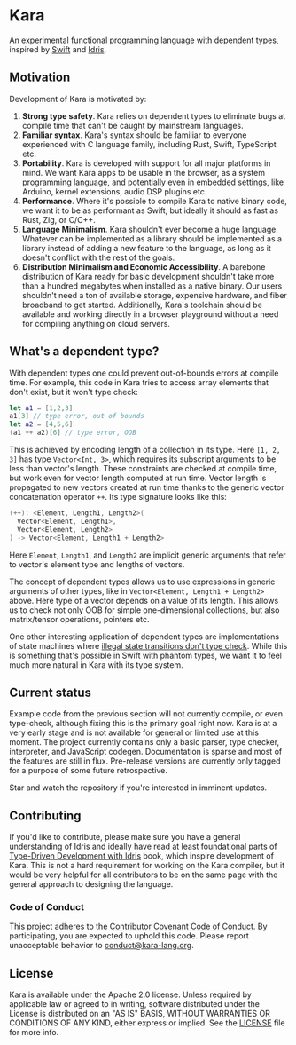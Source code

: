 # Kara

An experimental functional programming language with dependent types, inspired by [Swift](https://swift.org) and [Idris](https://www.idris-lang.org).

## Motivation

Development of Kara is motivated by:

1. **Strong type safety**. Kara relies on dependent types to eliminate bugs at compile time that can't be caught by mainstream languages.
2. **Familiar syntax**. Kara's syntax should be familiar to everyone experienced with C language family, including Rust, Swift, TypeScript etc.
3. **Portability**. Kara is developed with support for all major platforms in mind. We want Kara apps to be usable in the browser, as a system programming language, and potentially even in embedded settings, like Arduino, kernel extensions, audio DSP plugins etc.
4. **Performance**. Where it's possible to compile Kara to native binary code, we want it to be as performant as Swift, but ideally it should as fast as Rust, Zig, or C/C++.
5. **Language Minimalism**. Kara shouldn't ever become a huge language. Whatever can be implemented as a library should be implemented as a library instead of adding a new feature to the language, as long as it doesn't conflict with the rest of the goals.
6. **Distribution Minimalism and Economic Accessibility**. A barebone distribution of Kara ready for basic development shouldn't take more than a hundred megabytes when installed as a native binary. Our users shouldn't need a ton of available storage, expensive hardware, and fiber broadband to get started. Additionally, Kara's toolchain should be available and working directly in a browser playground without a need for compiling anything on cloud servers.

## What's a dependent type?

With dependent types one could prevent out-of-bounds errors at compile time. For example, this code in Kara tries to access array elements
that don't exist, but it won't type check:

```swift
let a1 = [1,2,3]
a1[3] // type error, out of bounds
let a2 = [4,5,6]
(a1 ++ a2)[6] // type error, OOB
```

This is achieved by encoding length of a collection in its type. Here `[1, 2, 3]` has type `Vector<Int, 3>`, which requires 
its subscript arguments to be less than vector's length. These constraints are checked at compile time, but work even for 
vector length computed at run time. Vector length is propagated to new vectors created at run time thanks to the generic vector
concatenation operator `++`. Its type signature looks like this:

```swift
(++): <Element, Length1, Length2>(
  Vector<Element, Length1>, 
  Vector<Element, Length2>
) -> Vector<Element, Length1 + Length2>
```

Here `Element`, `Length1`, and `Length2` are implicit generic arguments that refer to vector's element type and lengths of vectors.

The concept of dependent types allows us to use expressions in generic arguments of other types, like in `Vector<Element, Length1 + Length2>`
above. Here type of a vector depends on a value of its length. This allows us to check not only OOB for simple one-dimensional collections,
but also matrix/tensor operations, pointers etc.

One other interesting application of dependent types are implementations of state machines where [illegal state transitions don't type
check](https://stackoverflow.com/questions/33851598/using-idris-to-model-state-machine-of-open-close-door). 
While this is something that's possible in Swift with phantom types, we want it to feel much more natural in Kara with its type system.

## Current status

Example code from the previous section will not currently compile, or even type-check, although fixing this is the primary goal right now. 
Kara is at a very early stage and is not available for general or limited use at this moment. The project currently contains only a
basic parser, type checker, interpreter, and JavaScript codegen. Documentation is sparse and most of the features are still in flux. Pre-release
versions are currently only tagged for a purpose of some future retrospective.

Star and watch the repository if you're interested in imminent updates.

## Contributing

If you'd like to contribute, please make sure you have a general understanding of Idris and ideally have read at least foundational parts
of [Type-Driven Development with Idris](https://www.manning.com/books/type-driven-development-with-idris) book, which inspire
development of Kara. This is not a hard requirement for working on the Kara compiler, but it would be very helpful for all contributors to
be on the same page with the general approach to designing the language.

### Code of Conduct

This project adheres to the [Contributor Covenant Code of
Conduct](https://github.com/kara-lang/Kara/blob/main/CODE_OF_CONDUCT.md).
By participating, you are expected to uphold this code. Please report
unacceptable behavior to conduct@kara-lang.org.

## License

Kara is available under the Apache 2.0 license.
Unless required by applicable law or agreed to in writing, software
distributed under the License is distributed on an "AS IS" BASIS,
WITHOUT WARRANTIES OR CONDITIONS OF ANY KIND, either express or implied.
See the [LICENSE](https://github.com/kara-lang/Kara/blob/main/LICENSE) file for
more info.


